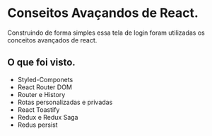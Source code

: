 # Conseitos Avaçandos de React.

 Construindo de forma simples essa tela de login foram utilizadas os conceitos avançados de react.



## O que foi visto.

* Styled-Componets
* React Router DOM
* Router e History
* Rotas personalizadas e privadas
* React Toastify
* Redux e Redux Saga
* Redus persist

